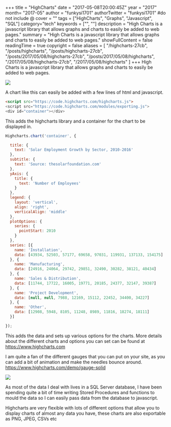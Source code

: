 +++
title = "HighCharts"
date = "2017-05-08T20:00:45Z"
year = "2017"
month= "2017-05"
author = "funkysi1701"
authorTwitter = "funkysi1701" #do not include @
cover = ""
tags = ["HighCharts", "Graphs",  "Javascript", "SQL"]
category="tech"
keywords = ["", ""]
description =  "High Charts is a javascript library that allows graphs and charts to easily be added to web pages."
summary = "High Charts is a javascript library that allows graphs and charts to easily be added to web pages."
showFullContent = false
readingTime = true
copyright = false
aliases = [
    "/highcharts-27cb",
    "/posts/highcharts",
    "/posts/highcharts-27cb",
    "/posts/2017/05/08/highcharts-27cb",
    "/posts/2017/05/08/highcharts",
    "/2017/05/08/highcharts-27cb",
    "/2017/05/08/highcharts"
]
+++
High Charts is a javascript library that allows graphs and charts to easily be added to web pages.

![](https://storageaccountblog9f5d.blob.core.windows.net/blazor/wp-content/uploads/2017/05/chart.jpeg?resize=768%2C512&ssl=1)

A chart like this can easily be added with a few lines of html and javascript.

```html
<script src="https://code.highcharts.com/highcharts.js">
<script src="https://code.highcharts.com/modules/exporting.js">
<div id="container"></div>
```

This adds the highcharts library and a container for the chart to be displayed in.
```javascript
Highcharts.chart('container', {

  title: {
    text: 'Solar Employment Growth by Sector, 2010-2016'
  },
  subtitle: {
    text: 'Source: thesolarfoundation.com'
  },
  yAxis: {
    title: {
      text: 'Number of Employees'
    }
  },
  legend: {
    layout: 'vertical',
    align: 'right',
    verticalAlign: 'middle'
  },
  plotOptions: {
    series: {
      pointStart: 2010
    }
  },
  series: [{
    name: 'Installation',
    data: [43934, 52503, 57177, 69658, 97031, 119931, 137133, 154175]
  }, {
    name: 'Manufacturing',
    data: [24916, 24064, 29742, 29851, 32490, 30282, 38121, 40434]
  }, {
    name: 'Sales & Distribution',
    data: [11744, 17722, 16005, 19771, 20185, 24377, 32147, 39387]
  }, {
    name: 'Project Development',
    data: [null, null, 7988, 12169, 15112, 22452, 34400, 34227]
  }, {
    name: 'Other',
    data: [12908, 5948, 8105, 11248, 8989, 11816, 18274, 18111]
  }]

});
```
This adds the data and sets up various options for the charts. More details about the different charts and options you can set can be found at https://www.highcharts.com

I am quite a fan of the different gauges that you can put on your site, as you can add a bit of animation and make the needles bounce around. https://www.highcharts.com/demo/gauge-solid

![](https://storageaccountblog9f5d.blob.core.windows.net/blazor/wp-content/uploads/2017/05/chart-1.jpeg?resize=750%2C250&ssl=1)

As most of the data I deal with lives in a SQL Server database, I have been spending quite a bit of time writing Stored Procedures and functions to mould the data so I can easily pass data from the database to javascript.

Highcharts are very flexible with lots of different options that allow you to display charts of almost any data you have, these charts are also exportable as PNG, JPEG, CSVs etc